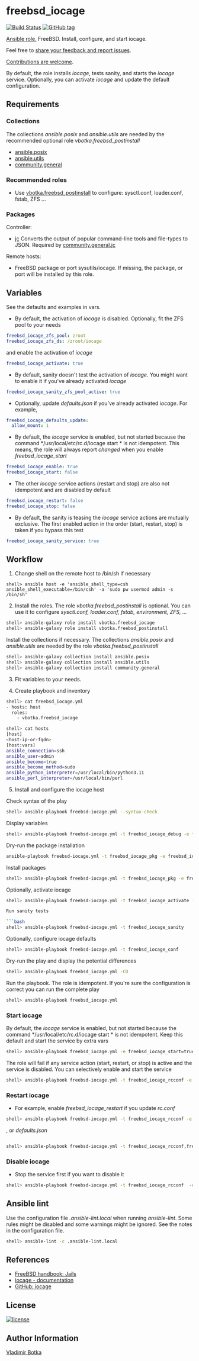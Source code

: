 # freebsd_iocage

[![Build Status](https://app.travis-ci.com/vbotka/ansible-freebsd-iocage.svg?branch=master)](https://app.travis-ci.com/vbotka/ansible-freebsd-iocage)
[![GitHub tag](https://img.shields.io/github/v/tag/vbotka/ansible-freebsd-iocage)](https://github.com/vbotka/ansible-freebsd-iocage/tags)

[Ansible role.](https://galaxy.ansible.com/vbotka/freebsd_iocage/) FreeBSD. Install, configure, and start iocage.

Feel free to [share your feedback and report issues](https://github.com/vbotka/ansible-freebsd-iocage/issues).

[Contributions are welcome](https://github.com/firstcontributions/first-contributions).

By default, the role installs *iocage*, tests sanity, and starts the *iocage*
service. Optionally, you can activate *iocage* and update the default configuration.


## Requirements

### Collections

The collections *ansible.posix* and *ansible.utils* are needed by the recommended optional
role *vbotka.freebsd_postinstall*

* [ansible.posix](https://github.com/ansible-collections/ansible.posix)
* [ansible.utils](https://github.com/ansible-collections/ansible.utils)
* [community.general](https://github.com/ansible-collections/community.general)

### Recommended roles

* Use [vbotka.freebsd_postinstall](https://github.com/vbotka/ansible-freebsd-postinstall)
  to configure: sysctl.conf, loader.conf, fstab, ZFS ...

### Packages

Controller:

* [jc](https://pypi.org/project/jc/) Converts the output of popular command-line tools and
  file-types to JSON. Required by
  [community.general.jc](https://docs.ansible.com/ansible/latest/collections/community/general/jc_filter.html)

Remote hosts:

* FreeBSD package or port sysutils/iocage. If missing, the package, or port will be installed by
  this role.


## Variables

See the defaults and examples in vars.

* By default, the activation of *iocage* is disabled. Optionally, fit
  the ZFS pool to your needs

```yaml
freebsd_iocage_zfs_pool: zroot
freebsd_iocage_zfs_ds: /zroot/iocage
```

and enable the activation of *iocage*

```yaml
freebsd_iocage_activate: true
```

* By default, sanity doesn't test the activation of *iocage*. You
  might want to enable it if you've already activated *iocage*

```yaml
freebsd_iocage_sanity_zfs_pool_active: true
```

* Optionally, update *defaults.json* if you've already activated
  *iocage*. For example,

```yaml
freebsd_iocage_defaults_update:
  allow_mount: 1
```

* By default, the *iocage* service is enabled, but not started because
  the command */usr/local/etc/rc.d/iocage start * is not
  idempotent. This means, the role will always report *changed* when
  you enable *freebsd_iocage_start*

```yaml
freebsd_iocage_enable: true
freebsd_iocage_start: false
```

* The other *iocage* service actions (restart and stop) are also not
  idempotent and are disabled by default
  
```yaml
freebsd_iocage_restart: false
freebsd_iocage_stop: false
```

* By default, the sanity is teasing the *iocage* service actions are
  mutually exclusive. The first enabled action in the order (start,
  restart, stop) is taken if you bypass this test
	
```yaml
freebsd_iocage_sanity_service: true
```

## Workflow

1) Change shell on the remote host to /bin/sh if necessary

```
shell> ansible host -e 'ansible_shell_type=csh ansible_shell_executable=/bin/csh' -a 'sudo pw usermod admin -s /bin/sh'
```

2) Install the roles. The role *vbotka.freebsd_postinstall* is optional. You can use it to
   configure *sysctl.conf, loader.conf, fstab, environment, ZFS, ...*

```bash
shell> ansible-galaxy role install vbotka.freebsd_iocage
shell> ansible-galaxy role install vbotka.freebsd_postinstall
```

Install the collections if necessary. The collections *ansible.posix* and *ansible.utils* are
needed by the role *vbotka.freebsd_postinstall*

```bash
shell> ansible-galaxy collection install ansible.posix
shell> ansible-galaxy collection install ansible.utils
shell> ansible-galaxy collection install community.general
```

3) Fit variables to your needs.


4) Create playbook and inventory

```bash
shell> cat freebsd_iocage.yml
- hosts: host
  roles:
    - vbotka.freebsd_iocage
```

```bash
shell> cat hosts
[host]
<host-ip-or-fqdn>
[host:vars]
ansible_connection=ssh
ansible_user=admin
ansible_become=true
ansible_become_method=sudo
ansible_python_interpreter=/usr/local/bin/python3.11
ansible_perl_interpreter=/usr/local/bin/perl
```

5) Install and configure the iocage host

Check syntax of the play

```bash
shell> ansible-playbook freebsd-iocage.yml --syntax-check
```

Display variables

```bash
shell> ansible-playbook freebsd-iocage.yml -t freebsd_iocage_debug -e freebsd_iocage_debug=true
```

Dry-run the package installation

```bash
ansible-playbook freebsd-iocage.yml -t freebsd_iocage_pkg -e freebsd_iocage_install=true -CD
```

Install packages

```bash
shell> ansible-playbook freebsd-iocage.yml -t freebsd_iocage_pkg -e freebsd_iocage_install=true
```

Optionally, activate iocage

```bash
shell> ansible-playbook freebsd-iocage.yml -t freebsd_iocage_activate -e freebsd_iocage_activate=true

Run sanity tests

```bash
shell> ansible-playbook freebsd-iocage.yml -t freebsd_iocage_sanity
```

Optionally, configure iocage defaults

```bash
shell> ansible-playbook freebsd-iocage.yml -t freebsd_iocage_conf
```

Dry-run the play and display the potential differences

```bash
shell> ansible-playbook freebsd_iocage.yml -CD
```

Run the playbook. The role is idempotent. If you're sure the configuration is correct you
can run the complete play

```bash
shell> ansible-playbook freebsd_iocage.yml
```

### Start iocage

By default, the *iocage* service is enabled, but not started because
the command */usr/local/etc/rc.d/iocage start * is not
idempotent. Keep this default and start the service by extra vars

```bash
shell> ansible-playbook freebsd_iocage.yml -e freebsd_iocage_start=true
```

The role will fail if any service action (start, restart, or stop) is
active and the service is disabled. You can selectively enable and
start the service

```bash
shell> ansible-playbook freebsd-iocage.yml -t freebsd_iocage_rcconf -e freebsd_iocage_start=true -e freebsd_iocage_enable=true
```

### Restart iocage

* For example, enable *freebsd_iocage_restart* if you update *rc.conf*
  
```bash
shell> ansible-playbook freebsd-iocage.yml -t freebsd_iocage_rcconf -e freebsd_iocage_restart=true
```

, or *defaults.json*

```bash

shell> ansible-playbook freebsd-iocage.yml -t freebsd_iocage_rcconf,freebsd_iocage_conf -e freebsd_iocage_restart=true
```


### Disable iocage

* Stop the service first if you want to disable it

```bash
shell> ansible-playbook freebsd-iocage.yml -t freebsd_iocage_rcconf  -e freebsd_iocage_stop=true -e freebsd_iocage_enable=false
```


## Ansible lint

Use the configuration file *.ansible-lint.local* when running
*ansible-lint*. Some rules might be disabled and some warnings might
be ignored. See the notes in the configuration file.

```bash
shell> ansible-lint -c .ansible-lint.local
```


## References

- [FreeBSD handbook: Jails](https://docs.freebsd.org/en/books/handbook/jails/)
- [iocage - documentation](https://iocage.readthedocs.io/en/latest/)
- [GitHub: iocage](https://github.com/iocage/iocage)


## License

[![license](https://img.shields.io/badge/license-BSD-red.svg)](https://www.freebsd.org/doc/en/articles/bsdl-gpl/article.html)


## Author Information

[Vladimir Botka](https://botka.info)
